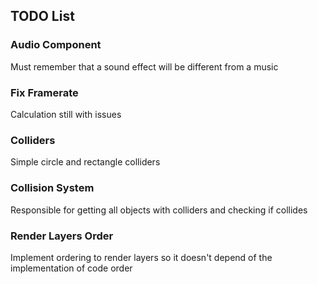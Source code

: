 ## TODO List
### Audio Component
<p>Must remember that a sound effect will be different from a music</p>

### Fix Framerate
<p>Calculation still with issues</p>

### Colliders
<p>Simple circle and rectangle colliders</p>

### Collision System
<p>Responsible for getting all objects with colliders and checking if collides</p>

### Render Layers Order
<p>Implement ordering to render layers so it doesn't depend of the implementation of code order</p>
